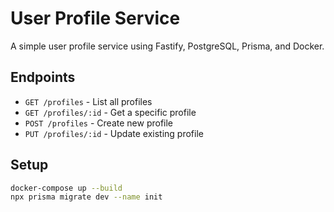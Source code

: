 # User Profile Service

A simple user profile service using Fastify, PostgreSQL, Prisma, and Docker.

## Endpoints

- `GET /profiles` - List all profiles
- `GET /profiles/:id` - Get a specific profile
- `POST /profiles` - Create new profile
- `PUT /profiles/:id` - Update existing profile

## Setup

```bash
docker-compose up --build
npx prisma migrate dev --name init
```
